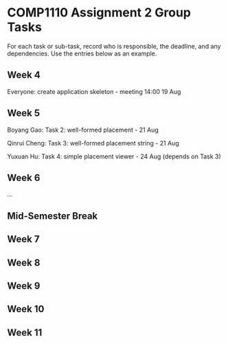 # COMP1110 Assignment 2 Group Tasks

For each task or sub-task, record who is responsible, the deadline, and any dependencies.
Use the entries below as an example.

## Week 4

Everyone: create application skeleton - meeting 14:00 19 Aug

## Week 5

Boyang Gao: Task 2: well-formed placement - 21 Aug

Qinrui Cheng: Task 3: well-formed placement string  - 21 Aug

Yuxuan Hu: Task 4: simple placement viewer - 24 Aug (depends on Task 3)

## Week 6

...

## Mid-Semester Break

## Week 7

## Week 8

## Week 9

## Week 10

## Week 11
